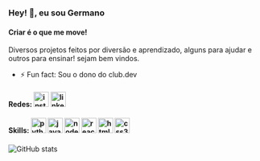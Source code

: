 ### Hey! 👋, eu sou Germano
#### Criar é o que me move!
Diversos projetos feitos por diversão e aprendizado, alguns para ajudar e outros para ensinar! sejam bem vindos.

- ⚡ Fun fact: Sou o dono do club.dev 

#### Redes: [<img src='https://cdn.icon-icons.com/icons2/836/PNG/512/Instagram_icon-icons.com_66804.png' alt='instagram' height='30'>](https://www.instagram.com/germano.gurgel/) [<img src='https://cdn.icon-icons.com/icons2/99/PNG/512/linkedin_socialnetwork_17441.png' alt='linkedin' height='30'>](https://www.linkedin.com/in/germanogurgel/) 

#### Skills: [<img src='https://cdn.icon-icons.com/icons2/1508/PNG/512/python_104451.png' alt='python' height='30'>](#)  [<img src='https://cdn.icon-icons.com/icons2/2108/PNG/512/javascript_icon_130900.png' alt='javascript' height='30'>](#) [<img src='https://cdn.icon-icons.com/icons2/2107/PNG/512/file_type_node_icon_130301.png' alt='node-dot-js' height='30'>](#) [<img src='https://cdn.icon-icons.com/icons2/2415/PNG/512/react_original_logo_icon_146374.png' alt='react' height='30'>](#)  [<img src='https://cdn.icon-icons.com/icons2/2107/PNG/512/file_type_html_icon_130541.png' alt='html5' height='30'>](#)  [<img src='https://cdn.icon-icons.com/icons2/2107/PNG/512/file_type_css_icon_130661.png' alt='css3' height='30'>](#)

####
![GitHub stats](https://github-readme-stats.vercel.app/api?username=gurgelgermano&show_icons=true&count_private=true)  

